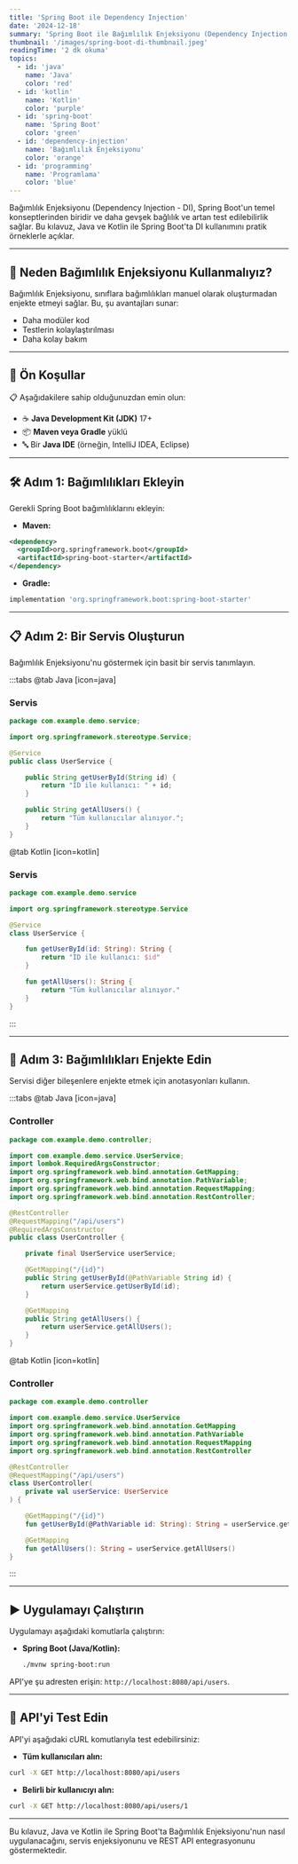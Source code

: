 ```yaml
---
title: 'Spring Boot ile Dependency Injection'
date: '2024-12-18'
summary: 'Spring Boot ile Bağımlılık Enjeksiyonu (Dependency Injection - DI) nasıl çalışır? Java ve Kotlin örnekleriyle temel kavramlar, anotasyonlar ve pratik kullanım senaryolarını öğrenin.'
thumbnail: '/images/spring-boot-di-thumbnail.jpeg'
readingTime: '2 dk okuma'
topics:
  - id: 'java'
    name: 'Java'
    color: 'red'
  - id: 'kotlin'
    name: 'Kotlin'
    color: 'purple'
  - id: 'spring-boot'
    name: 'Spring Boot'
    color: 'green'
  - id: 'dependency-injection'
    name: 'Bağımlılık Enjeksiyonu'
    color: 'orange'
  - id: 'programming'
    name: 'Programlama'
    color: 'blue'
---
```


Bağımlılık Enjeksiyonu (Dependency Injection - DI), Spring Boot'un temel konseptlerinden biridir ve daha gevşek bağlılık ve artan test edilebilirlik sağlar. Bu kılavuz, Java ve Kotlin ile Spring Boot'ta DI kullanımını pratik örneklerle açıklar.

---

## 🌟 Neden Bağımlılık Enjeksiyonu Kullanmalıyız?

Bağımlılık Enjeksiyonu, sınıflara bağımlılıkları manuel olarak oluşturmadan enjekte etmeyi sağlar. Bu, şu avantajları sunar:

- Daha modüler kod
- Testlerin kolaylaştırılması
- Daha kolay bakım

---

## 🌟 Ön Koşullar

📋 Aşağıdakilere sahip olduğunuzdan emin olun:

- ☕ **Java Development Kit (JDK)** 17+
- 📦 **Maven veya Gradle** yüklü
- 🔤 Bir **Java IDE** (örneğin, IntelliJ IDEA, Eclipse)

---

## 🛠️ Adım 1: Bağımlılıkları Ekleyin

Gerekli Spring Boot bağımlılıklarını ekleyin:

- **Maven:**

```xml
<dependency>
  <groupId>org.springframework.boot</groupId>
  <artifactId>spring-boot-starter</artifactId>
</dependency>
```

- **Gradle:**

```groovy
implementation 'org.springframework.boot:spring-boot-starter'
```

---

## 📋 Adım 2: Bir Servis Oluşturun

Bağımlılık Enjeksiyonu'nu göstermek için basit bir servis tanımlayın.

:::tabs
@tab Java [icon=java]

### Servis

```java
package com.example.demo.service;

import org.springframework.stereotype.Service;

@Service
public class UserService {

    public String getUserById(String id) {
        return "ID ile kullanıcı: " + id;
    }

    public String getAllUsers() {
        return "Tüm kullanıcılar alınıyor.";
    }
}
```

@tab Kotlin [icon=kotlin]

### Servis

```kotlin
package com.example.demo.service

import org.springframework.stereotype.Service

@Service
class UserService {

    fun getUserById(id: String): String {
        return "ID ile kullanıcı: $id"
    }

    fun getAllUsers(): String {
        return "Tüm kullanıcılar alınıyor."
    }
}
```

:::

---

## 📖 Adım 3: Bağımlılıkları Enjekte Edin

Servisi diğer bileşenlere enjekte etmek için anotasyonları kullanın.

:::tabs
@tab Java [icon=java]

### Controller

```java
package com.example.demo.controller;

import com.example.demo.service.UserService;
import lombok.RequiredArgsConstructor;
import org.springframework.web.bind.annotation.GetMapping;
import org.springframework.web.bind.annotation.PathVariable;
import org.springframework.web.bind.annotation.RequestMapping;
import org.springframework.web.bind.annotation.RestController;

@RestController
@RequestMapping("/api/users")
@RequiredArgsConstructor
public class UserController {

    private final UserService userService;

    @GetMapping("/{id}")
    public String getUserById(@PathVariable String id) {
        return userService.getUserById(id);
    }

    @GetMapping
    public String getAllUsers() {
        return userService.getAllUsers();
    }
}
```

@tab Kotlin [icon=kotlin]

### Controller

```kotlin
package com.example.demo.controller

import com.example.demo.service.UserService
import org.springframework.web.bind.annotation.GetMapping
import org.springframework.web.bind.annotation.PathVariable
import org.springframework.web.bind.annotation.RequestMapping
import org.springframework.web.bind.annotation.RestController

@RestController
@RequestMapping("/api/users")
class UserController(
    private val userService: UserService
) {

    @GetMapping("/{id}")
    fun getUserById(@PathVariable id: String): String = userService.getUserById(id)

    @GetMapping
    fun getAllUsers(): String = userService.getAllUsers()
}
```

:::

---

## ▶️ Uygulamayı Çalıştırın

Uygulamayı aşağıdaki komutlarla çalıştırın:

- **Spring Boot (Java/Kotlin):**

  ```bash
  ./mvnw spring-boot:run
  ```

API'ye şu adresten erişin: `http://localhost:8080/api/users`.

---

## 🧪 API'yi Test Edin

API'yi aşağıdaki cURL komutlarıyla test edebilirsiniz:

- **Tüm kullanıcıları alın:**

```bash
curl -X GET http://localhost:8080/api/users
```

- **Belirli bir kullanıcıyı alın:**

```bash
curl -X GET http://localhost:8080/api/users/1
```

---

Bu kılavuz, Java ve Kotlin ile Spring Boot'ta Bağımlılık Enjeksiyonu'nun nasıl uygulanacağını, servis enjeksiyonunu ve REST API entegrasyonunu göstermektedir.
